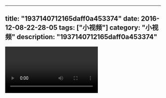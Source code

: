 
---
title: "1937140712165daff0a453374"
date: 2016-12-08-22-28-05
tags: ["小视频"]
category: "小视频"
description: "1937140712165daff0a453374"
---
<video src="http://ohtsqip0g.bkt.clouddn.com/1937140712165daff0a453374.mp4" controls="controls"></video>

